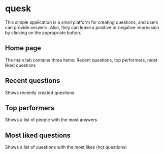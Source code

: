 # quesk

This simple application is a small platform for creating questions, and users can provide answers. Also, they can leave a positive or negative impression by clicking on the appropriate button.

## Home page
The main tab contains three items: Recent questions, top performers, most liked questions

## Recent questions 
Shows recently created questions

## Top performers
Shows a list of people with the most answers

## Most liked questions
Shows a list of questions with the most likes (hot questions)
  
  
